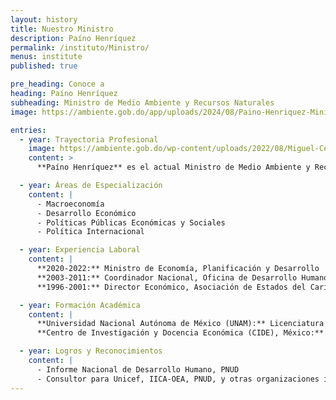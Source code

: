 ```yaml
---
layout: history
title: Nuestro Ministro
description: Paíno Henríquez
permalink: /instituto/Ministro/
menus: institute
published: true

pre_heading: Conoce a
heading: Paíno Henríquez
subheading: Ministro de Medio Ambiente y Recursos Naturales
image: https://ambiente.gob.do/app/uploads/2024/08/Paino-Henriquez-Ministro-824x1030.jpg

entries:
  - year: Trayectoria Profesional
    image: https://ambiente.gob.do/wp-content/uploads/2022/08/Miguel-Ceara-Hatton-1.jpg
    content: >
      **Paíno Henríquez** es el actual Ministro de Medio Ambiente y Recursos Naturales, desde el 7 de julio de 2022, designado mediante el decreto No 361-22. Anteriormente, fue Ministro de Economía, Planificación y Desarrollo (2020-2022). Economista especializado en Macroeconomía, Desarrollo Económico y Políticas Públicas.

  - year: Áreas de Especialización
    content: |
      - Macroeconomía
      - Desarrollo Económico
      - Políticas Públicas Económicas y Sociales
      - Política Internacional

  - year: Experiencia Laboral
    content: |
      **2020-2022:** Ministro de Economía, Planificación y Desarrollo  
      **2003-2011:** Coordinador Nacional, Oficina de Desarrollo Humano, PNUD  
      **1996-2001:** Director Económico, Asociación de Estados del Caribe

  - year: Formación Académica
    content: |
      **Universidad Nacional Autónoma de México (UNAM):** Licenciatura en Economía  
      **Centro de Investigación y Docencia Económica (CIDE), México:** Especialización en Desarrollo y Econometría

  - year: Logros y Reconocimientos
    content: |
      - Informe Nacional de Desarrollo Humano, PNUD  
      - Consultor para Unicef, IICA-OEA, PNUD, y otras organizaciones internacionales.
---
```

